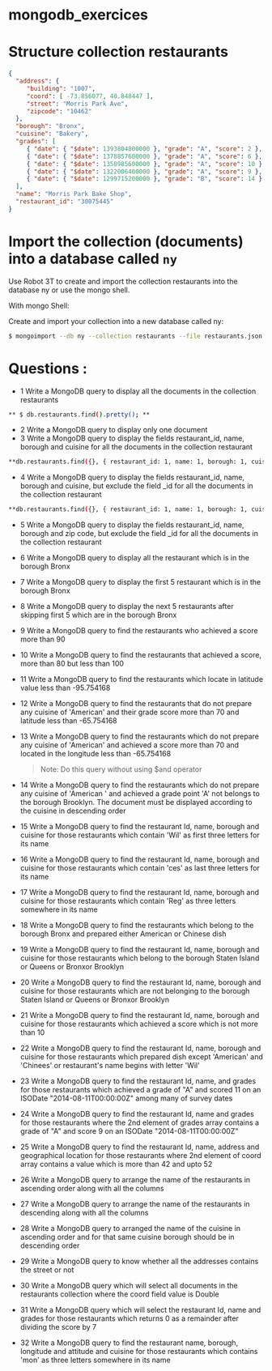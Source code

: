 # mongodb_exercices

# Structure collection restaurants

```json
{
  "address": {
     "building": "1007",
     "coord": [ -73.856077, 40.848447 ],
     "street": "Morris Park Ave",
     "zipcode": "10462"
  },
  "borough": "Bronx",
  "cuisine": "Bakery",
  "grades": [
     { "date": { "$date": 1393804800000 }, "grade": "A", "score": 2 },
     { "date": { "$date": 1378857600000 }, "grade": "A", "score": 6 },
     { "date": { "$date": 1358985600000 }, "grade": "A", "score": 10 },
     { "date": { "$date": 1322006400000 }, "grade": "A", "score": 9 },
     { "date": { "$date": 1299715200000 }, "grade": "B", "score": 14 }
  ],
  "name": "Morris Park Bake Shop",
  "restaurant_id": "30075445"
}
```

# Import the collection (documents) into a database called `ny`

Use Robot 3T to create and import the collection restaurants into the database ny or use the mongo shell.

With mongo Shell:

Create and import your collection into a new database called ny:

```sh
$ mongoimport --db ny --collection restaurants --file restaurants.json
```

# Questions : 

- 1  Write a MongoDB query to display all the documents in the collection restaurants

```sh
** $ db.restaurants.find().pretty(); **
```

- 2 Write a MongoDB query to display only one document
- 3 Write a MongoDB query to display the fields restaurant_id, name, borough and cuisine for all the documents in the collection restaurant

```sh
**db.restaurants.find({}, { restaurant_id: 1, name: 1, borough: 1, cuisine: 1 }).pretty();**
```

- 4 Write a MongoDB query to display the fields restaurant_id, name, borough and cuisine, but exclude the field _id for all the documents in the collection restaurant

```sh
**db.restaurants.find({}, { restaurant_id: 1, name: 1, borough: 1, cuisine: 1, _id: 0 }).pretty();**
```

- 5 Write a MongoDB query to display the fields restaurant_id, name, borough and zip code, but exclude the field _id for all the documents in the collection restaurant
- 6 Write a MongoDB query to display all the restaurant which is in the borough Bronx
- 7 Write a MongoDB query to display the first 5 restaurant which is in the borough Bronx
- 8 Write a MongoDB query to display the next 5 restaurants after skipping first 5 which are in the borough Bronx
- 9 Write a MongoDB query to find the restaurants who achieved a score more than 90
- 10 Write a MongoDB query to find the restaurants that achieved a score, more than 80 but less than 100
- 11 Write a MongoDB query to find the restaurants which locate in latitude value less than -95.754168
- 12 Write a MongoDB query to find the restaurants that do not prepare any cuisine of 'American' and their grade score more than 70 and latitude less than -65.754168
- 13 Write a MongoDB query to find the restaurants which do not prepare any cuisine of 'American' and achieved a score more than 70 and located in the longitude less than -65.754168

    > Note: Do this query without using $and operator

- 14 Write a MongoDB query to find the restaurants which do not prepare any cuisine of 'American ' and achieved a grade point 'A' not belongs to the borough Brooklyn. The document must be displayed according to the cuisine in descending order
- 15 Write a MongoDB query to find the restaurant Id, name, borough and cuisine for those restaurants which contain 'Wil' as first three letters for its name
- 16 Write a MongoDB query to find the restaurant Id, name, borough and cuisine for those restaurants which contain 'ces' as last three letters for its name
- 17 Write a MongoDB query to find the restaurant Id, name, borough and cuisine for those restaurants which contain 'Reg' as three letters somewhere in its name
- 18 Write a MongoDB query to find the restaurants which belong to the borough Bronx and prepared either American or Chinese dish
- 19 Write a MongoDB query to find the restaurant Id, name, borough and cuisine for those restaurants which belong to the borough Staten Island or Queens or Bronxor Brooklyn
- 20 Write a MongoDB query to find the restaurant Id, name, borough and cuisine for those restaurants which are not belonging to the borough Staten Island or Queens or Bronxor Brooklyn
- 21 Write a MongoDB query to find the restaurant Id, name, borough and cuisine for those restaurants which achieved a score which is not more than 10
- 22 Write a MongoDB query to find the restaurant Id, name, borough and cuisine for those restaurants which prepared dish except 'American' and 'Chinees' or restaurant's name begins with letter 'Wil'
- 23 Write a MongoDB query to find the restaurant Id, name, and grades for those restaurants which achieved a grade of "A" and scored 11 on an ISODate "2014-08-11T00:00:00Z" among many of survey dates
- 24 Write a MongoDB query to find the restaurant Id, name and grades for those restaurants where the 2nd element of grades array contains a grade of "A" and score 9 on an ISODate "2014-08-11T00:00:00Z"
- 25 Write a MongoDB query to find the restaurant Id, name, address and geographical location for those restaurants where 2nd element of coord array contains a value which is more than 42 and upto 52
- 26 Write a MongoDB query to arrange the name of the restaurants in ascending order along with all the columns
- 27 Write a MongoDB query to arrange the name of the restaurants in descending along with all the columns
- 28 Write a MongoDB query to arranged the name of the cuisine in ascending order and for that same cuisine borough should be in descending order
- 29 Write a MongoDB query to know whether all the addresses contains the street or not
- 30 Write a MongoDB query which will select all documents in the restaurants collection where the coord field value is Double
- 31 Write a MongoDB query which will select the restaurant Id, name and grades for those restaurants which returns 0 as a remainder after dividing the score by 7
- 32 Write a MongoDB query to find the restaurant name, borough, longitude and attitude and cuisine for those restaurants which contains 'mon' as three letters somewhere in its name
